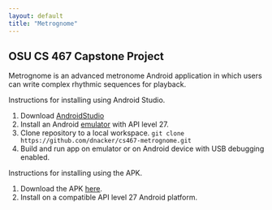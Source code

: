 ```yaml
---
layout: default
title: "Metrognome"
---
```


## OSU CS 467 Capstone Project

Metrognome is an advanced metronome Android application in which users can write complex rhythmic sequences for playback.

Instructions for installing using Android Studio.

1. Download [AndroidStudio](https://developer.android.com/studio)
2. Install an Android [emulator](https://developer.android.com/studio/run/emulator) with API level 27.
3. Clone repository to a local workspace. `git clone https://github.com/dnacker/cs467-metrognome.git`
4. Build and run app on emulator or on Android device with USB debugging enabled.

Instructions for installing using the APK.

1. Download the APK [here](./assets/apk/app-release-unsigned.apk).
2. Install on a compatible API level 27 Android platform.